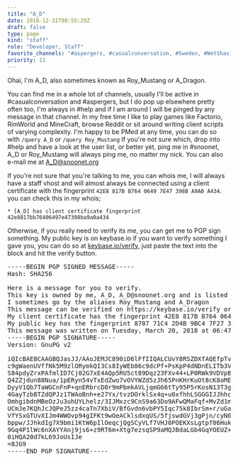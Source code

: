 ```yaml
---
title: "A_D"
date: 2018-12-31T08:55:29Z
draft: false
type: page
kind: "staff"
role: "Developer, Staff"
favorite_channels: "#aspergers, #casualconversation, #Sweden, #WetShaving"
priority: 11
---
```


Ohai, I'm A_D, also sometimes known as Roy_Mustang or A_Dragon.

You can find me in a whole lot of channels, usually I'll be active in #casualconversation and #aspergers, but I do pop up elsewhere pretty often too, I'm always in #help and if I am around I will be pinged by any message in that channel.
In my free time I like to play games like Factorio, RimWorld and MineCraft, browse Reddit or sit around writing client scripts of varying complexity. I'm happy to be PMed at any time, you can do so with `/query A_D` or `/query Roy_Mustang` If you're not sure which, drop into #help and have a look at the user list, or better yet, ping me in #snoonet, A_D or Roy_Mustang will always ping me, no matter my nick. You can also e-mail me at A_D@snoonet.org

If you're not sure that you're talking to me, you can whois me, I will always have a staff vhost and will almost always be connected using a client certificate with the fingerprint `42E8 817B B764 0649 7E47 398B A9A0 A434`. you can check this in my whois;

`* [A_D] has client certificate fingerprint 42e8817bb76406497e47398ba9a0a434`

Otherwise, if you really need to verify its me, you can get me to PGP sign something. My public key is on keybase.io if you want to verify something I gave you, you can do so at [keybase.io/verify](https://keybase.io/verify), just paste the text into the block and hit the verify button.

<pre>
-----BEGIN PGP SIGNED MESSAGE-----
Hash: SHA256

Here is a message for you to verify.
This key is owned by me, A_D, A_D@snoonet.org and is listed on https://keybase.io/a_d
I sometimes go by the aliases Roy_Mustang and A_Dragon
This message can be verified on https://keybase.io/verify or by using my public key
My client certificate has the fingerprint 42E8 817B B764 0649 7E47 398B A9A0 A434
My public key has the fingerprint 8707 71C4 2D4B 9BC4 7F27 3F76 C242 F3DD 220F A945
This message was written on Tuesday, March 20, 2018 at 06:47 AM, GMT+2
-----BEGIN PGP SIGNATURE-----
Version: GnuPG v2

iQIcBAEBCAAGBQJasJJ/AAoJEMJC890iD6lFfIIQALCUvY8RSZDXfAQEfpTvMBD2
c9gWaenUVffNk5M9zlORymkQI3Cs8IyWEb86c9dcPf+PsKpP4dNDnELITb3VFMBS
S84pdyZrxPAfmlID7Cj02G7xE4AQp5RU5ct89Dqz23FXv44+LP0RWk9VDVpBZC5F
Q4ZZjdun88Nua/1pERyn54vTxEdZwo7vOVYWZd5zJh65PnKHrKuOt8cK8oMEr3Vo
DyyV1Qb7TaWGCnFnP+qnERbrcD0r9mPbmkAVLjqmG66tTy95P5rKosN13T3gvSvB
4GayTzbBTZdQPJz1TWAoBnh+e27Yx/tvzDOrklSx4q+u0xfhhLSGGGIJJhhckXYn
OmhgibdnMBeOzJu3uhUYLhelz/3IJMxzc9CnS9a63Do9AFwQMaFqf+MvZd1mxYux
UCmJe7KQhJcJQPeJ5zz4caTn7XbiV/BfGvdn6vbPY5Iqc75k8IbrSm+r/uGaHIJG
VfYSxGTUvXIJm4WWOvp94gIFKt9wOeACklsdxqUS/5fjswdGVj3gPjn/cyN071Dc
bppw/JJhkdIg7X9bmi1KtW6pIlOeqcjQgSCyVLf7VHJ0POEKXsLgtpf06HukYSpz
9Gq4P1lWc6nXAYYAnj9js6+z9RT6m+Xtg7ezsqSP9aMQJBdaLGb4GqYOEUZ+Jnh6
0iHQA20d7kL69JoUsIJe
=8JG9
-----END PGP SIGNATURE-----
</pre>
